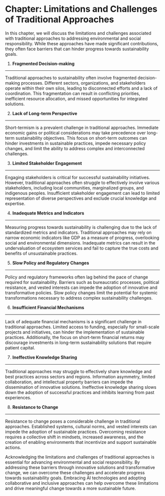 Chapter: Limitations and Challenges of Traditional Approaches
=============================================================

In this chapter, we will discuss the limitations and challenges associated with traditional approaches to addressing environmental and social responsibility. While these approaches have made significant contributions, they often face barriers that can hinder progress towards sustainability goals.

1. **Fragmented Decision-making**
---------------------------------

Traditional approaches to sustainability often involve fragmented decision-making processes. Different sectors, organizations, and stakeholders operate within their own silos, leading to disconnected efforts and a lack of coordination. This fragmentation can result in conflicting priorities, inefficient resource allocation, and missed opportunities for integrated solutions.

2. **Lack of Long-term Perspective**
------------------------------------

Short-termism is a prevalent challenge in traditional approaches. Immediate economic gains or political considerations may take precedence over long-term sustainability objectives. This focus on short-term outcomes can hinder investments in sustainable practices, impede necessary policy changes, and limit the ability to address complex and interconnected challenges.

3. **Limited Stakeholder Engagement**
-------------------------------------

Engaging stakeholders is critical for successful sustainability initiatives. However, traditional approaches often struggle to effectively involve various stakeholders, including local communities, marginalized groups, and indigenous peoples. Insufficient stakeholder engagement can lead to limited representation of diverse perspectives and exclude crucial knowledge and expertise.

4. **Inadequate Metrics and Indicators**
----------------------------------------

Measuring progress towards sustainability is challenging due to the lack of standardized metrics and indicators. Traditional approaches may rely on narrow economic indicators like GDP as a measure of progress, overlooking social and environmental dimensions. Inadequate metrics can result in the undervaluation of ecosystem services and fail to capture the true costs and benefits of unsustainable practices.

5. **Slow Policy and Regulatory Changes**
-----------------------------------------

Policy and regulatory frameworks often lag behind the pace of change required for sustainability. Barriers such as bureaucratic processes, political resistance, and vested interests can impede the adoption of innovative and transformative policies. Slow policy changes limit the potential for systemic transformations necessary to address complex sustainability challenges.

6. **Insufficient Financial Mechanisms**
----------------------------------------

Lack of adequate financial mechanisms is a significant challenge in traditional approaches. Limited access to funding, especially for small-scale projects and initiatives, can hinder the implementation of sustainable practices. Additionally, the focus on short-term financial returns may discourage investments in long-term sustainability solutions that require patient capital.

7. **Ineffective Knowledge Sharing**
------------------------------------

Traditional approaches may struggle to effectively share knowledge and best practices across sectors and regions. Information asymmetry, limited collaboration, and intellectual property barriers can impede the dissemination of innovative solutions. Ineffective knowledge sharing slows down the adoption of successful practices and inhibits learning from past experiences.

8. **Resistance to Change**
---------------------------

Resistance to change poses a considerable challenge in traditional approaches. Established systems, cultural norms, and vested interests can impede the adoption of sustainable practices. Overcoming resistance requires a collective shift in mindsets, increased awareness, and the creation of enabling environments that incentivize and support sustainable actions.

Acknowledging the limitations and challenges of traditional approaches is essential for advancing environmental and social responsibility. By addressing these barriers through innovative solutions and transformative change, we can overcome these challenges and accelerate progress towards sustainability goals. Embracing AI technologies and adopting collaborative and inclusive approaches can help overcome these limitations and drive meaningful change towards a more sustainable future.

